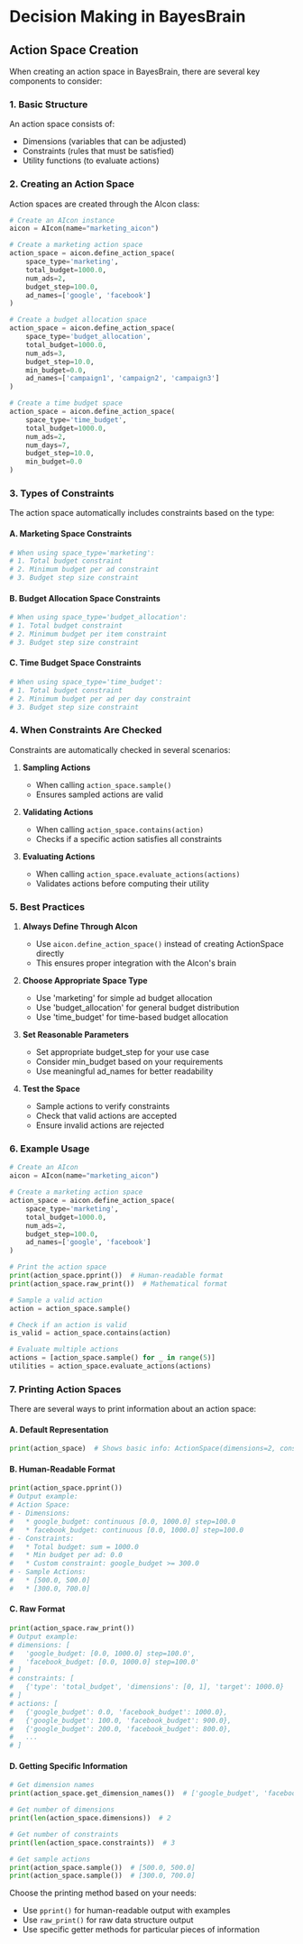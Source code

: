 # Decision Making in BayesBrain

## Action Space Creation

When creating an action space in BayesBrain, there are several key components to consider:

### 1. Basic Structure

An action space consists of:

- Dimensions (variables that can be adjusted)
- Constraints (rules that must be satisfied)
- Utility functions (to evaluate actions)

### 2. Creating an Action Space

Action spaces are created through the AIcon class:

```python
# Create an AIcon instance
aicon = AIcon(name="marketing_aicon")

# Create a marketing action space
action_space = aicon.define_action_space(
    space_type='marketing',
    total_budget=1000.0,
    num_ads=2,
    budget_step=100.0,
    ad_names=['google', 'facebook']
)

# Create a budget allocation space
action_space = aicon.define_action_space(
    space_type='budget_allocation',
    total_budget=1000.0,
    num_ads=3,
    budget_step=10.0,
    min_budget=0.0,
    ad_names=['campaign1', 'campaign2', 'campaign3']
)

# Create a time budget space
action_space = aicon.define_action_space(
    space_type='time_budget',
    total_budget=1000.0,
    num_ads=2,
    num_days=7,
    budget_step=10.0,
    min_budget=0.0
)
```

### 3. Types of Constraints

The action space automatically includes constraints based on the type:

#### A. Marketing Space Constraints

```python
# When using space_type='marketing':
# 1. Total budget constraint
# 2. Minimum budget per ad constraint
# 3. Budget step size constraint
```

#### B. Budget Allocation Space Constraints

```python
# When using space_type='budget_allocation':
# 1. Total budget constraint
# 2. Minimum budget per item constraint
# 3. Budget step size constraint
```

#### C. Time Budget Space Constraints

```python
# When using space_type='time_budget':
# 1. Total budget constraint
# 2. Minimum budget per ad per day constraint
# 3. Budget step size constraint
```

### 4. When Constraints Are Checked

Constraints are automatically checked in several scenarios:

1. **Sampling Actions**

   - When calling `action_space.sample()`
   - Ensures sampled actions are valid

2. **Validating Actions**

   - When calling `action_space.contains(action)`
   - Checks if a specific action satisfies all constraints

3. **Evaluating Actions**
   - When calling `action_space.evaluate_actions(actions)`
   - Validates actions before computing their utility

### 5. Best Practices

1. **Always Define Through AIcon**

   - Use `aicon.define_action_space()` instead of creating ActionSpace directly
   - This ensures proper integration with the AIcon's brain

2. **Choose Appropriate Space Type**

   - Use 'marketing' for simple ad budget allocation
   - Use 'budget_allocation' for general budget distribution
   - Use 'time_budget' for time-based budget allocation

3. **Set Reasonable Parameters**

   - Set appropriate budget_step for your use case
   - Consider min_budget based on your requirements
   - Use meaningful ad_names for better readability

4. **Test the Space**
   - Sample actions to verify constraints
   - Check that valid actions are accepted
   - Ensure invalid actions are rejected

### 6. Example Usage

```python
# Create an AIcon
aicon = AIcon(name="marketing_aicon")

# Create a marketing action space
action_space = aicon.define_action_space(
    space_type='marketing',
    total_budget=1000.0,
    num_ads=2,
    budget_step=100.0,
    ad_names=['google', 'facebook']
)

# Print the action space
print(action_space.pprint())  # Human-readable format
print(action_space.raw_print())  # Mathematical format

# Sample a valid action
action = action_space.sample()

# Check if an action is valid
is_valid = action_space.contains(action)

# Evaluate multiple actions
actions = [action_space.sample() for _ in range(5)]
utilities = action_space.evaluate_actions(actions)
```

### 7. Printing Action Spaces

There are several ways to print information about an action space:

#### A. Default Representation

```python
print(action_space)  # Shows basic info: ActionSpace(dimensions=2, constraints=2)
```

#### B. Human-Readable Format

```python
print(action_space.pprint())
# Output example:
# Action Space:
# - Dimensions:
#   * google_budget: continuous [0.0, 1000.0] step=100.0
#   * facebook_budget: continuous [0.0, 1000.0] step=100.0
# - Constraints:
#   * Total budget: sum = 1000.0
#   * Min budget per ad: 0.0
#   * Custom constraint: google_budget >= 300.0
# - Sample Actions:
#   * [500.0, 500.0]
#   * [300.0, 700.0]
```

#### C. Raw Format

```python
print(action_space.raw_print())
# Output example:
# dimensions: [
#   'google_budget: [0.0, 1000.0] step=100.0',
#   'facebook_budget: [0.0, 1000.0] step=100.0'
# ]
# constraints: [
#   {'type': 'total_budget', 'dimensions': [0, 1], 'target': 1000.0}
# ]
# actions: [
#   {'google_budget': 0.0, 'facebook_budget': 1000.0},
#   {'google_budget': 100.0, 'facebook_budget': 900.0},
#   {'google_budget': 200.0, 'facebook_budget': 800.0},
#   ...
# ]
```

#### D. Getting Specific Information

```python
# Get dimension names
print(action_space.get_dimension_names())  # ['google_budget', 'facebook_budget']

# Get number of dimensions
print(len(action_space.dimensions))  # 2

# Get number of constraints
print(len(action_space.constraints))  # 3

# Get sample actions
print(action_space.sample())  # [500.0, 500.0]
print(action_space.sample())  # [300.0, 700.0]
```

Choose the printing method based on your needs:

- Use `pprint()` for human-readable output with examples
- Use `raw_print()` for raw data structure output
- Use specific getter methods for particular pieces of information
